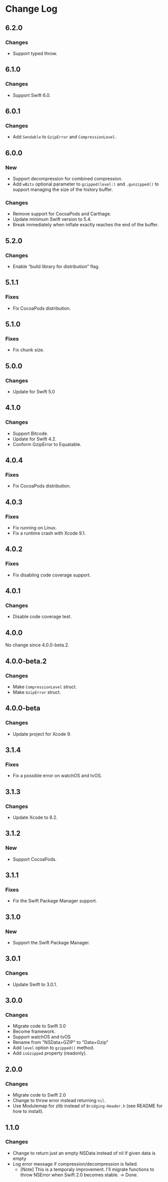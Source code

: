 
Change Log
==========================

6.2.0
--------------------------

### Changes

- Support typed throw.



6.1.0
--------------------------

### Changes

- Support Swift 6.0.



6.0.1
--------------------------

### Changes

- Add `Sendable` to `GzipError` and `CompressionLevel`.



6.0.0
--------------------------

### New

- Support decompression for combined compression.
- Add `wBits` optional parameter to `gzipped(level:)` and `.gunzipped()` to support managing the size of the history buffer.


### Changes

- Remove support for CocoaPods and Carthage.
- Update minimum Swift version to 5.4.
- Break immediately when inflate exactly reaches the end of the buffer.



5.2.0
--------------------------

### Changes

- Enable “build library for distribution” flag.



5.1.1
--------------------------

### Fixes

- Fix CocoaPods distribution.



5.1.0
--------------------------

### Fixes

- Fix chunk size.



5.0.0
--------------------------

### Changes

- Update for Swift 5.0


4.1.0
--------------------------

### Changes

- Support Bitcode.
- Update for Swift 4.2.
- Conform GzipError to Equatable.


4.0.4
--------------------------

### Fixes

- Fix CocoaPods distribution.


4.0.3
--------------------------

### Fixes

- Fix running on Linux.
- Fix a runtime crash with Xcode 9.1.


4.0.2
--------------------------

### Fixes

- Fix disabling code coverage support.


4.0.1
--------------------------

### Changes

- Disable code coverage test.


4.0.0
--------------------------

No change since 4.0.0-beta.2.



4.0.0-beta.2
--------------------------

### Changes

- Make `CompressionLevel` struct.
- Make `GzipError` struct.



4.0.0-beta
--------------------------

### Changes

- Update project for Xcode 9.



3.1.4
--------------------------

### Fixes

- Fix a possible error on watchOS and tvOS.



3.1.3
--------------------------

### Changes

- Update Xcode to 8.2.



3.1.2
--------------------------

### New

- Support CocoaPods.



3.1.1
--------------------------

### Fixes

- Fix the Swift Package Manager support.



3.1.0
--------------------------

### New

- Support the Swift Package Manager.



3.0.1
--------------------------

### Changes

- Update Swift to 3.0.1.



3.0.0
--------------------------

### Changes

- Migrate code to Swift 3.0
- Become framework.
- Support watchOS and tvOS
- Rename from "NSData+GZIP" to "Data+Gzip"
- Add `level` option to `gzipped()` method.
- Add `isGzipped` property (readonly).



2.0.0
--------------------------

### Changes

- Migrate code to Swift 2.0
- Change to throw error instead returning `nil`.
- Use Modulemap for zlib instead of `Bridging-Header.h` (see README for how to install).



1.1.0
--------------------------

### Changes

- Change to return just an empty NSData instead of nil if given data is empty
- Log error message if compression/decompression is failed.
    - [Note] This is a temporaly improvement.
      I'll migrate functions to throw NSError when Swift 2.0 becomes stable. -> Done.

